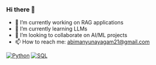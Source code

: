 ### Hi there 👋

<!--
**Abimanyu-Nayagam/abimanyu-nayagam** is a ✨ _special_ ✨ repository because its `README.md` (this file) appears on your GitHub profile.

Here are some ideas to get you started:
-->
- 🔭 I’m currently working on RAG applications
- 🌱 I’m currently learning LLMs
- 👯 I’m looking to collaborate on AI/ML projects
- 📫 How to reach me: abimanyunayagam21@gmail.com
<!--
- 🤔 I’m looking for help with 
- 💬 Ask me about ...
- 😄 Pronouns: ...
- ⚡ Fun fact: ...
  -->
<p>
  <a href="https://github.com/search?q=user%3ADenverCoder1+language%3Apython"><img alt="Python" src="https://img.shields.io/badge/Python-14354C.svg?logo=python&logoColor=white"></a>
  <a href="https://github.com/search?q=user%3ADenverCoder1+language%3Asql"><img alt="SQL" src="https://custom-icon-badges.herokuapp.com/badge/SQL-025E8C.svg?logo=database&logoColor=white"></a>
</p>
